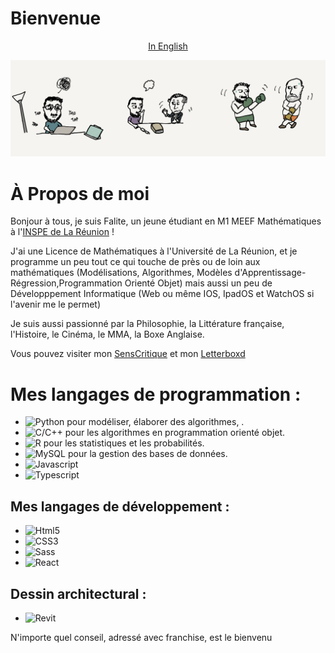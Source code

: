 # Bienvenue 
<div style="text-align: center">
<a href="README.md">In English</a>
</div>

![bannière](images/IMG_2486.png)

# À Propos de moi

Bonjour à tous, je suis Falite, un jeune étudiant en M1 MEEF Mathématiques à l'[INSPE de La Réunion](https://inspe.univ-reunion.fr/) !

J'ai une Licence de Mathématiques à l'Université de La Réunion, et je programme un peu tout ce qui touche de près ou de loin aux mathématiques (Modélisations, Algorithmes, Modèles d'Apprentissage-Régression,Programmation Orienté Objet) mais aussi un peu de Développpement Informatique (Web ou même IOS, IpadOS et WatchOS si l'avenir me le permet)

Je suis aussi passionné par la Philosophie, la Littérature française, l'Histoire, le Cinéma, le MMA, la Boxe Anglaise.

Vous pouvez visiter mon [SensCritique](https://www.senscritique.com/AbdoulFalite) et mon [Letterboxd](https://boxd.it/fPwal)

# Mes langages de programmation : 
- ![Python](https://img.shields.io/badge/Python-20232A?style=for-the-badge&logo=python&logoColor=3776AB) pour modéliser, élaborer des algorithmes, .    
- ![C/C++](https://img.shields.io/badge/C++-20232A?style=for-the-badge&logo=c%2B%2B&logoColor=00599C)  pour les algorithmes en programmation orienté objet.     
- ![R](https://img.shields.io/badge/R-20232A?style=for-the-badge&logo=c%2B%2B&logoColor=00599C)  pour les statistiques et les probabilités.   
- ![MySQL](https://img.shields.io/badge/MySQL-20232A?style=for-the-badge&logo=mysql&logoColor=4479A1)  pour la gestion des bases de données.
- ![Javascript](https://img.shields.io/badge/JavaScript-20232A?style=for-the-badge&logo=javascript&logoColor=F7DF1E)  
- ![Typescript](https://img.shields.io/badge/TypeScript-20232A?style=for-the-badge&logo=typescript&logoColor=3178C6)

## Mes langages de développement :
- ![Html5](https://img.shields.io/badge/HTML5-20232A?style=for-the-badge&logo=html5&logoColor=E34F26)
- ![CSS3](https://img.shields.io/badge/CSS3-20232A?style=for-the-badge&logo=css3&logoColor=1572B6)
- ![Sass](https://img.shields.io/badge/Sass-20232A?style=for-the-badge&logo=sass&logoColor=CC6699)
- ![React](https://img.shields.io/badge/React-20232A?style=for-the-badge&logo=react&logoColor=61DAFB)

## Dessin architectural :
- ![Revit](https://img.shields.io/badge/Revit-20232A?style=for-the-badge&logo=autodesk&logoColor=white)

N'importe quel conseil, adressé avec franchise, est le bienvenu